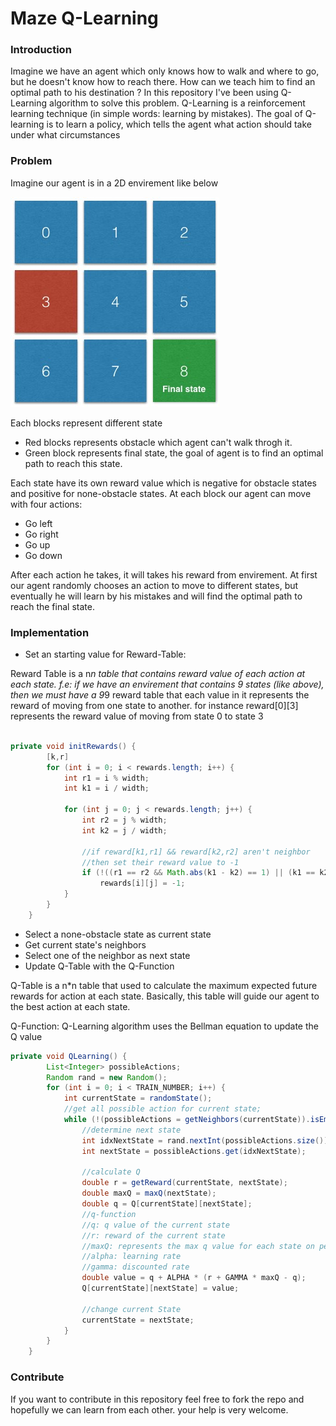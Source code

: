 # Maze Q-Learning

### Introduction
Imagine we have an agent which only knows how to walk and where to go, but he doesn't know how to reach there. How can we teach him to find an optimal path to his destination ?
In this repository I've been using Q-Learning algorithm to solve this problem.
Q-Learning is a reinforcement learning technique (in simple words: learning by mistakes). The goal of Q-learning is to learn a policy, which tells the agent what action should take under what circumstances

### Problem
Imagine our agent is in a 2D envirement like below

![Maze-Problem](/assets/maze-problem.jpg)

Each blocks represent different state
* Red blocks represents obstacle which agent can't walk throgh it.
* Green block represents final state, the goal of agent is to find an optimal path to reach this state. 

Each state have its own reward value which is negative for obstacle states and positive for none-obstacle states.
At each block our agent can move with four actions: 
* Go left
* Go right
* Go up
* Go down

After each action he takes, it will takes his reward from envirement.
At first our agent randomly chooses an action to move to different states, but eventually he will learn by his mistakes and will find the optimal path to reach the final state.

### Implementation

* Set an starting value for Reward-Table:

Reward Table is a n*n table that contains reward value of each action at each state.
f.e: if we have an envirement that contains 9 states (like above), then we must have a 9*9 reward table that each value in it represents the reward of moving from one state to another. for instance reward[0][3] represents the reward value of moving from state 0 to state 3

```java

private void initRewards() {
        [k,r]
        for (int i = 0; i < rewards.length; i++) {
            int r1 = i % width;
            int k1 = i / width;

            for (int j = 0; j < rewards.length; j++) {
                int r2 = j % width;
                int k2 = j / width;
                
                //if reward[k1,r1] && reward[k2,r2] aren't neighbor
                //then set their reward value to -1
                if (!((r1 == r2 && Math.abs(k1 - k2) == 1) || (k1 == k2 && Math.abs(r1 - r2) == 1)))
                    rewards[i][j] = -1;
            }
        }
    }  
```

* Select a none-obstacle state as current state 
* Get current state's neighbors
* Select one of the neighbor as next state
* Update Q-Table with the Q-Function

Q-Table is a n*n table that used to calculate the maximum expected future rewards for action at each state. Basically, this table will guide our agent to the best action at each state. 

Q-Function: Q-Learning algorithm uses the Bellman equation to update the Q value

```java
private void QLearning() {
        List<Integer> possibleActions;
        Random rand = new Random();
        for (int i = 0; i < TRAIN_NUMBER; i++) {
            int currentState = randomState();
            //get all possible action for current state;
            while (!(possibleActions = getNeighbors(currentState)).isEmpty()) {
                //determine next state
                int idxNextState = rand.nextInt(possibleActions.size());
                int nextState = possibleActions.get(idxNextState);

                //calculate Q
                double r = getReward(currentState, nextState);
                double maxQ = maxQ(nextState);
                double q = Q[currentState][nextState];
                //q-function
                //q: q value of the current state
                //r: reward of the current state
                //maxQ: represents the max q value for each state on performing any action 
                //alpha: learning rate
                //gamma: discounted rate
                double value = q + ALPHA * (r + GAMMA * maxQ - q);
                Q[currentState][nextState] = value;

                //change current State
                currentState = nextState;
            }
        }
    }
```

### Contribute
If you want to contribute in this repository feel free to fork the repo and hopefully we can learn from each other. your help is very welcome.
